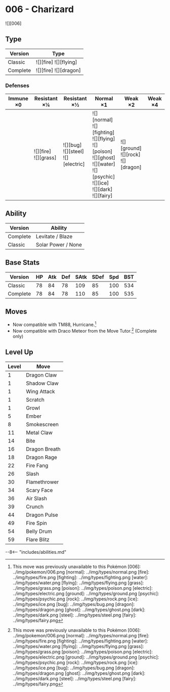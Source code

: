 # 006 - Charizard
![][006]

## Type

Version  | Type
---      | ---
Classic  | ![][fire]  ![][flying]
Complete | ![][fire]  ![][dragon]

### Defenses

Immune ×0 | Resistant ×¼                | Resistant ×½                                | Normal ×1                                                                                                                                         | Weak ×2                                     | Weak ×4
---       | ---                         | ---                                         | ---                                                                                                                                               | ---                                         | ---
&nbsp;    | ![][fire]<br>![][grass]<br> | ![][bug]<br>![][steel]<br>![][electric]<br> | ![][normal]<br>![][fighting]<br>![][flying]<br>![][poison]<br>![][ghost]<br>![][water]<br>![][psychic]<br>![][ice]<br>![][dark]<br>![][fairy]<br> | ![][ground]<br>![][rock]<br>![][dragon]<br> | &nbsp;

## Ability

Version  | Ability
---      | ---
Complete | Levitate / Blaze
Classic  | Solar Power / None

## Base Stats

Version  | HP  | Atk | Def | SAtk | SDef | Spd | BST
---      | --- | --- | --- | ---  | ---  | --- | ---
Classic  | 78  | 84  | 78  | 109  | 85   | 100 | 534
Complete | 78  | 84  | 78  | 110  | 85   | 100 | 535

## Moves

- Now compatible with TM88, Hurricane.[^1]
- Now compatible with Draco Meteor from the Move Tutor.[^1] (Complete only)

## Level Up

Level | Move
---   | ---
1     | Dragon Claw
1     | Shadow Claw
1     | Wing Attack
1     | Scratch
1     | Growl
5     | Ember
8     | Smokescreen
11    | Metal Claw
14    | Bite
16    | Dragon Breath
18    | Dragon Rage
22    | Fire Fang
26    | Slash
30    | Flamethrower
34    | Scary Face
36    | Air Slash
39    | Crunch
44    | Dragon Pulse
49    | Fire Spin
54    | Belly Drum
59    | Flare Blitz


--8<-- "includes/abilities.md"

[^1]: This move was previously unavailable to this Pokémon
[006]: ../img/pokemon/006.png
[normal]: ../img/types/normal.png
[fire]: ../img/types/fire.png
[fighting]: ../img/types/fighting.png
[water]: ../img/types/water.png
[flying]: ../img/types/flying.png
[grass]: ../img/types/grass.png
[poison]: ../img/types/poison.png
[electric]: ../img/types/electric.png
[ground]: ../img/types/ground.png
[psychic]: ../img/types/psychic.png
[rock]: ../img/types/rock.png
[ice]: ../img/types/ice.png
[bug]: ../img/types/bug.png
[dragon]: ../img/types/dragon.png
[ghost]: ../img/types/ghost.png
[dark]: ../img/types/dark.png
[steel]: ../img/types/steel.png
[fairy]: ../img/types/fairy.png
